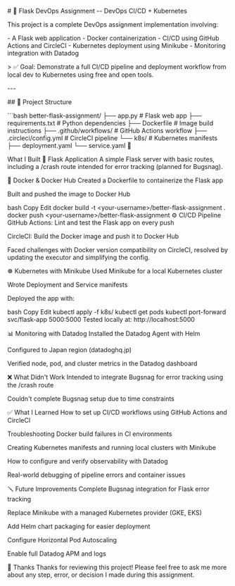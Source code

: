 \# 🚀 Flask DevOps Assignment -- DevOps CI/CD + Kubernetes

This project is a complete DevOps assignment implementation involving:

\- A Flask web application - Docker containerization - CI/CD using
GitHub Actions and CircleCI - Kubernetes deployment using Minikube -
Monitoring integration with Datadog

\> ✅ Goal: Demonstrate a full CI/CD pipeline and deployment workflow
from local dev to Kubernetes using free and open tools.

\-\--

\## 📁 Project Structure

\`\`\`bash better-flask-assignment/ ├── app.py \# Flask web app ├──
requirements.txt \# Python dependencies ├── Dockerfile \# Image build
instructions ├── .github/workflows/ \# GitHub Actions workflow ├──
.circleci/config.yml \# CircleCI pipeline └── k8s/ \# Kubernetes
manifests ├── deployment.yaml └── service.yaml 🔧


What I Built 🐍 Flask
Application A simple Flask server with basic routes, including a /crash
route intended for error tracking (planned for Bugsnag).

🐳 Docker & Docker Hub Created a Dockerfile to containerize the Flask
app

Built and pushed the image to Docker Hub

bash Copy Edit docker build -t \<your-username\>/better-flask-assignment
. docker push \<your-username\>/better-flask-assignment ⚙️ CI/CD
Pipeline GitHub Actions: Lint and test the Flask app on every push

CircleCI: Build the Docker image and push it to Docker Hub

Faced challenges with Docker version compatibility on CircleCI, resolved
by updating the executor and simplifying the config.

☸️ Kubernetes with Minikube Used Minikube for a local Kubernetes cluster

Wrote Deployment and Service manifests

Deployed the app with:

bash Copy Edit kubectl apply -f k8s/ kubectl get pods kubectl
port-forward svc/flask-app 5000:5000 Tested locally at:
http://localhost:5000

📊 Monitoring with Datadog Installed the Datadog Agent with Helm

Configured to Japan region (datadoghq.jp)

Verified node, pod, and cluster metrics in the Datadog dashboard

❌ What Didn\'t Work Intended to integrate Bugsnag for error tracking
using the /crash route

Couldn't complete Bugsnag setup due to time constraints

✅ What I Learned How to set up CI/CD workflows using GitHub Actions and
CircleCI

Troubleshooting Docker build failures in CI environments

Creating Kubernetes manifests and running local clusters with Minikube

How to configure and verify observability with Datadog

Real-world debugging of pipeline errors and container issues

🪛 Future Improvements Complete Bugsnag integration for Flask error
tracking

Replace Minikube with a managed Kubernetes provider (GKE, EKS)

Add Helm chart packaging for easier deployment

Configure Horizontal Pod Autoscaling

Enable full Datadog APM and logs

🙌 Thanks Thanks for reviewing this project! Please feel free to ask me
more about any step, error, or decision I made during this assignment.

